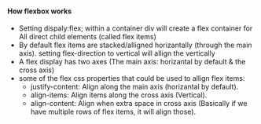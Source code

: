 #### How flexbox works

- Setting dispaly:flex; within a container div will create a flex container for All direct child elements (called flex items)
- By default flex items are stacked/alligned horizantally (through the main axis). setting flex-direction to vertical will allign the vertically
- A flex display has two axes (The main axis: horizantal by default & the cross axis)
- some of the flex css properties that could be used to allign flex items:
  - justify-content: Align along the main axis (horizantal by default).
  - align-items: Align items along the cross axis (Vertical).
  - align-content: Align when extra space in cross axis (Basically if we have multiple rows of flex items, it will align those).
